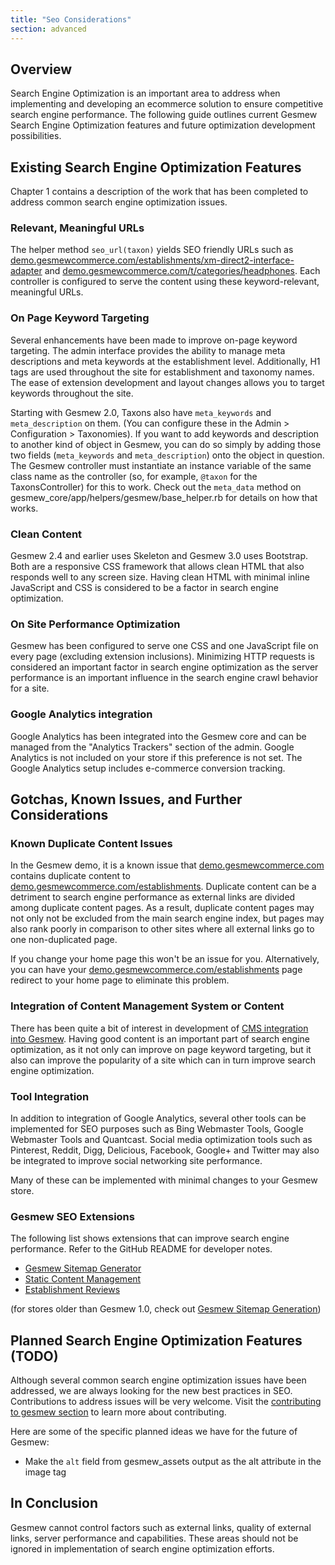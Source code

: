 ```yaml
---
title: "Seo Considerations"
section: advanced
---
```


## Overview

Search Engine Optimization is an important area to address when
implementing and developing an ecommerce solution to ensure competitive
search engine performance. The following guide outlines current Gesmew
Search Engine Optimization features and future optimization development
possibilities.


## Existing Search Engine Optimization Features

Chapter 1 contains a description of the work that has been completed to
address common search engine optimization issues.

### Relevant, Meaningful URLs

The helper method `seo_url(taxon)` yields SEO friendly URLs such as [demo.gesmewcommerce.com/establishments/xm-direct2-interface-adapter](http://demo.gesmewcommerce.com/establishments/xm-direct2-interface-adapter) and [demo.gesmewcommerce.com/t/categories/headphones](http://demo.gesmewcommerce.com/t/categories/headphones).
Each controller is configured to serve the content using these keyword-relevant, meaningful URLs.

### On Page Keyword Targeting

Several enhancements have been made to improve on-page keyword targeting. The admin interface provides the ability to manage meta descriptions and meta keywords at the establishment level. Additionally, H1 tags are used throughout the site for establishment and taxonomy names. The ease of extension development and layout changes allows you to target keywords throughout the site.

Starting with Gesmew 2.0, Taxons also have `meta_keywords` and `meta_description` on them. (You can configure these in the Admin > Configuration > Taxonomies). If you want to add keywords and description to another kind of object in Gesmew, you can do so simply by adding those two fields (`meta_keywords` and `meta_description`) onto the object in question. The Gesmew controller must instantiate an instance variable of the same class name as the controller (so, for example, `@taxon` for the TaxonsController) for this to work. Check out the `meta_data` method on gesmew_core/app/helpers/gesmew/base_helper.rb for details on how that works. 


### Clean Content

Gesmew 2.4 and earlier uses Skeleton and Gesmew 3.0 uses Bootstrap. Both are a responsive CSS framework that allows clean HTML that also responds well to any screen size. Having clean HTML with minimal inline JavaScript and CSS is considered to be a factor in search engine optimization.

### On Site Performance Optimization

Gesmew has been configured to serve one CSS and one JavaScript file on
every page (excluding extension inclusions). Minimizing HTTP requests is
considered an important factor in search engine optimization as the
server performance is an important influence in the search engine crawl
behavior for a site.

### Google Analytics integration

Google Analytics has been integrated into the Gesmew core and can be
managed from the "Analytics Trackers" section of the admin. Google
Analytics is not included on your store if this preference is not set.
The Google Analytics setup includes e-commerce conversion tracking.

## Gotchas, Known Issues, and Further Considerations

### Known Duplicate Content Issues

In the Gesmew demo, it is a known issue that
[demo.gesmewcommerce.com](http://demo.gesmewcommerce.com/) contains
duplicate content to
[demo.gesmewcommerce.com/establishments](http://demo.gesmewcommerce.com/establishments).
Duplicate content can be a detriment to search engine performance as
external links are divided among duplicate content pages. As a result,
duplicate content pages may not only not be excluded from the main
search engine index, but pages may also rank poorly in comparison to
other sites where all external links go to one non-duplicated page.

If you change your home page this won't be an issue for you. Alternatively, you can have your [demo.gesmewcommerce.com/establishments](http://demo.gesmewcommerce.com/establishments) page redirect to your home page to eliminate this problem.

### Integration of Content Management System or Content

There has been quite a bit of interest in development of [CMS
integration into
Gesmew](https://groups.google.com/forum/#!searchin/gesmew-user/cms). Having
good content is an important part of search engine optimization, as it
not only can improve on page keyword targeting, but it also can improve
the popularity of a site which can in turn improve search engine
optimization.

### Tool Integration

In addition to integration of Google Analytics, several other tools can
be implemented for SEO purposes such as Bing Webmaster Tools, Google
Webmaster Tools and Quantcast. Social media optimization tools such as
Pinterest, Reddit, Digg, Delicious, Facebook, Google+ and Twitter may
also be integrated to improve social networking site performance.

Many of these can be implemented with minimal changes to your Gesmew store. 

### Gesmew SEO Extensions

The following list shows extensions that can improve search engine
performance. Refer to the GitHub README for developer notes.

-   [Gesmew Sitemap Generator](https://github.com/gesmew-contrib/gesmew_sitemap)
-   [Static Content Management](https://github.com/gesmew-contrib/gesmew_static_content)
-   [Establishment Reviews](https://github.com/gesmew-contrib/gesmew_reviews)

(for stores older than Gesmew 1.0, check out [Gesmew Sitemap Generation](https://github.com/romul/gesmew_dynamic_sitemaps))


## Planned Search Engine Optimization Features (TODO)

Although several common search engine optimization issues have been
addressed, we are always looking for the new best practices in SEO.
Contributions to address issues will be very welcome. Visit the
[contributing to gesmew section](contributing.html) to learn
more about contributing.

Here are some of the specific planned ideas we have for the future of Gesmew:

- Make the `alt` field from gesmew_assets output as the alt attribute in the image tag

## In Conclusion

Gesmew cannot control factors such as external links, quality of external
links, server performance and capabilities. These areas should not be
ignored in implementation of search engine optimization efforts.

